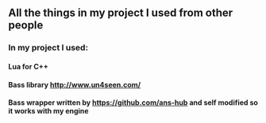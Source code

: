 ## All the things in my project I used from other people 
### In my project I used:  
#### Lua for C++  
#### Bass library   http://www.un4seen.com/
#### Bass wrapper written by https://github.com/ans-hub and self modified so it works with my engine
